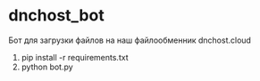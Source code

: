 # dnchost_bot
Бот для загрузки файлов на наш файлообменник dnchost.cloud


1. pip install -r requirements.txt
2. python bot.py
